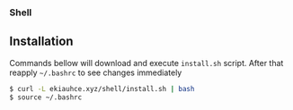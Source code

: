 ### Shell 

## Installation

Commands bellow will download and execute `install.sh` script. After that reapply `~/.bashrc` to see changes immediately  
```bash
$ curl -L ekiauhce.xyz/shell/install.sh | bash
$ source ~/.bashrc
```
